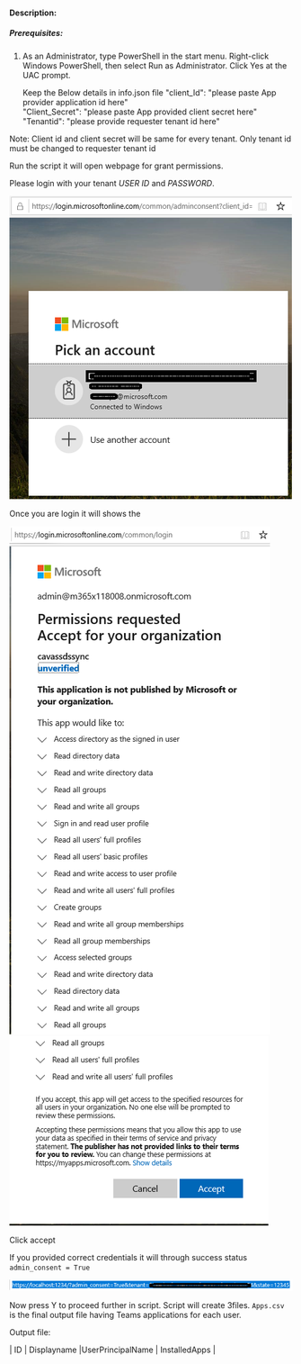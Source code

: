 #### Description:
##### Prerequisites:
1. As an Administrator, type PowerShell in the start menu. Right-click Windows PowerShell, then select Run as Administrator.
Click Yes at the UAC prompt.

   Keep the Below details in info.json file
      "client_Id":  "please paste App provider application id here"\
      "Client_Secret":  "please paste App provided client secret here"\
      "Tenantid":  "please provide requester tenant id here"

Note: Client id and client secret will be same for every tenant. Only tenant id must be changed to requester tenant id

Run the script it will open webpage for grant permissions.

Please login with your tenant _USER ID_ and _PASSWORD_.

![Signin](https://github.com/Geetha63/MS-Teams-Scripts/blob/master/Images/Siginin.png)


Once you are login it will shows the 

![GrantPermission](https://github.com/Geetha63/MS-Teams-Scripts/blob/master/Images/GrantPermissions.png)
![GrantPermission](https://github.com/Geetha63/MS-Teams-Scripts/blob/master/Images/GrantPermissions2.png)

Click accept

If you provided correct credentials it will through success status `admin_consent = True`

![Admin Consent](https://github.com/Geetha63/MS-Teams-Scripts/blob/master/Images/AdminConsent.png)

Now press Y to proceed further in script.
Script will create 3files. 
`Apps.csv` is the final output file having Teams applications for each user.

Output file:

| ID | Displayname |UserPrincipalName | InstalledApps |




